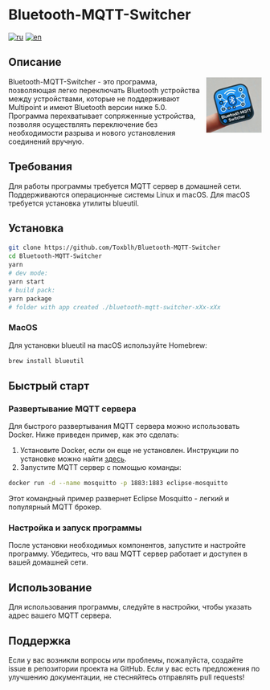 # Bluetooth-MQTT-Switcher
[![ru](https://img.shields.io/badge/%D1%8F%D0%B7%D1%8B%D0%BA-%D0%A0%D1%83%D1%81%D1%81%D0%BA%D0%B8%D0%B9%20%F0%9F%87%B7%F0%9F%87%BA-white)](README.ru.md)
[![en](https://img.shields.io/badge/lang-English%20%F0%9F%87%AC%F0%9F%87%A7-white)](README.md)

## Описание

<img src="src/assets/logo.png" align="right" title="Bluetooth MQTT Switcher" width="110" height="110">

Bluetooth-MQTT-Switcher - это программа, позволяющая легко переключать Bluetooth устройства между устройствами, которые не поддерживают Multipoint и имеют Bluetooth версии ниже 5.0. Программа перехватывает сопряженные устройства, позволяя осуществлять переключение без необходимости разрыва и нового установления соединений вручную.

## Требования

Для работы программы требуется MQTT сервер в домашней сети. Поддерживаются операционные системы Linux и macOS. Для macOS требуется установка утилиты blueutil.

## Установка

```sh
git clone https://github.com/Toxblh/Bluetooth-MQTT-Switcher
cd Bluetooth-MQTT-Switcher
yarn
# dev mode:
yarn start 
# build pack:
yarn package
# folder with app created ./bluetooth-mqtt-switcher-xXx-xXx
```

### MacOS

Для установки blueutil на macOS используйте Homebrew:

```sh
brew install blueutil
```


## Быстрый старт

### Развертывание MQTT сервера

Для быстрого развертывания MQTT сервера можно использовать Docker. Ниже приведен пример, как это сделать:

1.	Установите Docker, если он еще не установлен. Инструкции по установке можно найти [здесь](https://docs.docker.com/get-docker/).
2.	Запустите MQTT сервер с помощью команды:

```sh
docker run -d --name mosquitto -p 1883:1883 eclipse-mosquitto
```

Этот командный пример развернет Eclipse Mosquitto - легкий и популярный MQTT брокер.

### Настройка и запуск программы

После установки необходимых компонентов, запустите и настройте программу. Убедитесь, что ваш MQTT сервер работает и доступен в вашей домашней сети.

## Использование

Для использования программы, следуйте в настройки, чтобы указать адрес вашего MQTT сервера.

## Поддержка

Если у вас возникли вопросы или проблемы, пожалуйста, создайте issue в репозитории проекта на GitHub. Если у вас есть предложения по улучшению документации, не стесняйтесь отправлять pull requests!
